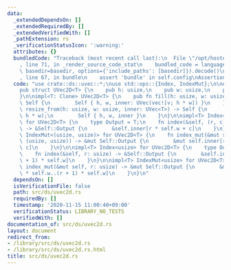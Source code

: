 ```yaml
---
data:
  _extendedDependsOn: []
  _extendedRequiredBy: []
  _extendedVerifiedWith: []
  _pathExtension: rs
  _verificationStatusIcon: ':warning:'
  attributes: {}
  bundledCode: "Traceback (most recent call last):\n  File \"/opt/hostedtoolcache/Python/3.9.0/x64/lib/python3.9/site-packages/onlinejudge_verify/documentation/build.py\"\
    , line 71, in _render_source_code_stat\n    bundled_code = language.bundle(stat.path,\
    \ basedir=basedir, options={'include_paths': [basedir]}).decode()\n  File \"/opt/hostedtoolcache/Python/3.9.0/x64/lib/python3.9/site-packages/onlinejudge_verify/languages/user_defined.py\"\
    , line 67, in bundle\n    assert 'bundle' in self.config\nAssertionError\n"
  code: "use crate::ds::uvec::*;\nuse std::ops::{Index, IndexMut};\n\n#[derive(Clone)]\n\
    pub struct UVec2D<T> {\n    pub h: usize,\n    pub w: usize,\n    pub inner: UVec<T>,\n\
    }\n\nimpl<T: Clone> UVec2D<T> {\n    pub fn fill(h: usize, w: usize, v: T) ->\
    \ Self {\n        Self { h, w, inner: UVec(vec![v; h * w]) }\n    }\n    pub fn\
    \ resize_from(h: usize, w: usize, inner: UVec<T>) -> Self {\n        debug_assert_eq!(inner.len(),\
    \ h * w);\n        Self { h, w, inner }\n    }\n}\n\nimpl<T> Index<(usize, usize)>\
    \ for UVec2D<T> {\n    type Output = T;\n    fn index(&self, (r, c): (usize, usize))\
    \ -> &Self::Output {\n        &self.inner[r * self.w + c]\n    }\n}\n\nimpl<T>\
    \ IndexMut<(usize, usize)> for UVec2D<T> {\n    fn index_mut(&mut self, (r, c):\
    \ (usize, usize)) -> &mut Self::Output {\n        &mut self.inner[r * self.w +\
    \ c]\n    }\n}\n\nimpl<T> Index<usize> for UVec2D<T> {\n    type Output = [T];\n\
    \    fn index(&self, r: usize) -> &Self::Output {\n        &self.inner[r * self.w..(r\
    \ + 1) * self.w]\n    }\n}\n\nimpl<T> IndexMut<usize> for UVec2D<T> {\n    fn\
    \ index_mut(&mut self, r: usize) -> &mut Self::Output {\n        &mut self.inner[r\
    \ * self.w..(r + 1) * self.w]\n    }\n}\n"
  dependsOn: []
  isVerificationFile: false
  path: src/ds/uvec2d.rs
  requiredBy: []
  timestamp: '2020-11-15 11:00:40+09:00'
  verificationStatus: LIBRARY_NO_TESTS
  verifiedWith: []
documentation_of: src/ds/uvec2d.rs
layout: document
redirect_from:
- /library/src/ds/uvec2d.rs
- /library/src/ds/uvec2d.rs.html
title: src/ds/uvec2d.rs
---
```

